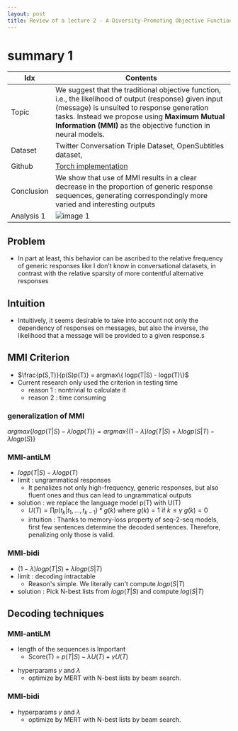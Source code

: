 ```yaml
---
layout: post
title: Review of a lecture 2 - A Diversity-Promoting Objective Function for Neural Conversation Models
---
```


# summary 1
|Idx|Contents|
|---|---------------------------------------------------------------------|
|Topic|We suggest that the traditional objective function, i.e., the likelihood of output (response) given input (message) is unsuited to response generation tasks. Instead we propose using **Maximum Mutual Information (MMI)** as the objective function in neural models.|
|Dataset|Twitter Conversation Triple Dataset, OpenSubtitles dataset, |
|Github|[Torch implementation](hthttps://github.com/jiweil/Neural-Dialogue-Generation)|
|Conclusion|We show that use of MMI results in a clear decrease in the proportion of generic response sequences, generating correspondingly more varied and interesting outputs|
|Analysis 1|![image 1](https://i.imgur.com/HQWlVHV.png)|

## Problem
* In part at least, this behavior can be ascribed
to the relative frequency of generic responses like
I don’t know in conversational datasets, in contrast
with the relative sparsity of more contentful alternative
responses

## Intuition
*  Intuitively,
it seems desirable to take into account not
only the dependency of responses on messages, but
also the inverse, the likelihood that a message will
be provided to a given response.s

## MMI Criterion
* $\frac{p(S,T)}{p(S)p(T)} = argmax\{ logp(T|S) - logp(T)\}$
* Current research only used the criterion in testing time
  - reason 1 : nontrivial to calculate it
  - reason 2 : time consuming

### generalization of MMI
$argmax\{ logp(T|S) - \lambda logp(T)\} = argmax\{ (1- \lambda ) log(T|S) + \lambda logp(S|T) - \lambda logp(S)\}$

### MMI-antiLM
* $logp(T|S) - \lambda logp(T)$
* limit : ungrammatical responses
  - It penalizes not
only high-frequency, generic responses, but also fluent
ones and thus can lead to ungrammatical outputs
* solution : we replace the language model p(T) with U(T)
  - $U(T) = \prod p(t_k|t_1,...,t_{k-1})*g(k)$ where $g(k) = 1$ if $k \leq \gamma$ $g(k) = 0$
  - intuition : Thanks to memory-loss property of seq-2-seq models, first few sentences determine the decoded sentences. Therefore, penalizing only those is valid.

### MMI-bidi
* $(1-\lambda)logp(T|S) + \lambda logp(S|T)$
* limit : decoding intractable
  - Reason's simple. We literally can't compute $logp(S|T)$
* solution : Pick N-best lists from $logp(T|S)$ and compute $log(S|T)$

## Decoding techniques

### MMI-antiLM
- length of the sequences is Important
  - Score(T) = $p(T|S) - \lambda U(T) + \gamma U(T)$
* hyperparams $\gamma$ and $\lambda$
  - optimize by MERT with N-best lists by beam search.

### MMI-bidi
* hyperparams $\gamma$ and $\lambda$
  - optimize by MERT with N-best lists by beam search.
